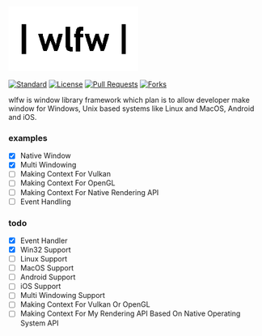 ![wlfw logo](https://github.com/eUltrabyte/wlfw/blob/dev/wlfw.png?raw=true "wlfw logo")

[![Standard](https://img.shields.io/badge/c%2B%2B-20-blue.svg)](https://en.wikipedia.org/wiki/C%2B%2B#Standardization)
[![License](https://img.shields.io/github/license/eUltrabyte/wlfw)](https://github.com/eUltrabyte/wlfw/blob/main/LICENSE)
[![Pull Requests](https://img.shields.io/github/issues-pr/eUltrabyte/wlfw)](https://github.com/eUltrabyte/wlfw/pulls)
[![Forks](https://img.shields.io/github/forks/eUltrabyte/wlfw)](https://github.com/eUltrabyte/wlfw)

wlfw is window library framework which plan is to allow developer make window for Windows, Unix based systems like Linux and MacOS, Android and iOS.

### examples
- [x] Native Window
- [x] Multi Windowing
- [ ] Making Context For Vulkan
- [ ] Making Context For OpenGL
- [ ] Making Context For Native Rendering API
- [ ] Event Handling

### todo
- [x] Event Handler
- [x] Win32 Support
- [ ] Linux Support
- [ ] MacOS Support
- [ ] Android Support
- [ ] iOS Support
- [ ] Multi Windowing Support
- [ ] Making Context For Vulkan Or OpenGL
- [ ] Making Context For My Rendering API Based On Native Operating System API
